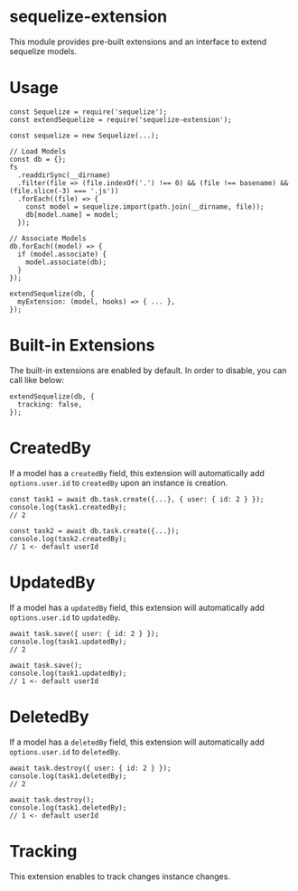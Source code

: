 # sequelize-extension

This module provides pre-built extensions and an interface to extend sequelize models.

# Usage

```
const Sequelize = require('sequelize');
const extendSequelize = require('sequelize-extension');

const sequelize = new Sequelize(...);

// Load Models
const db = {};
fs
  .readdirSync(__dirname)
  .filter(file => (file.indexOf('.') !== 0) && (file !== basename) && (file.slice(-3) === '.js'))
  .forEach((file) => {
    const model = sequelize.import(path.join(__dirname, file));
    db[model.name] = model;
  });
  
// Associate Models
db.forEach((model) => {
  if (model.associate) {
    model.associate(db);
  }
});

extendSequelize(db, {
  myExtension: (model, hooks) => { ... },
});
```

# Built-in Extensions

The built-in extensions are enabled by default. In order to disable, you can call like below:

```
extendSequelize(db, {
  tracking: false,
});
```

# CreatedBy

If a model has a `createdBy` field, this extension will automatically add `options.user.id` to `createdBy` upon an instance is creation.
```
const task1 = await db.task.create({...}, { user: { id: 2 } });
console.log(task1.createdBy);
// 2

const task2 = await db.task.create({...});
console.log(task2.createdBy);
// 1 <- default userId
```

# UpdatedBy

If a model has a `updatedBy` field, this extension will automatically add `options.user.id` to `updatedBy`.
```
await task.save({ user: { id: 2 } });
console.log(task1.updatedBy);
// 2

await task.save();
console.log(task1.updatedBy);
// 1 <- default userId
```

# DeletedBy

If a model has a `deletedBy` field, this extension will automatically add `options.user.id` to `deletedBy`.
```
await task.destroy({ user: { id: 2 } });
console.log(task1.deletedBy);
// 2

await task.destroy();
console.log(task1.deletedBy);
// 1 <- default userId
```

# Tracking

This extension enables to track changes instance changes.
